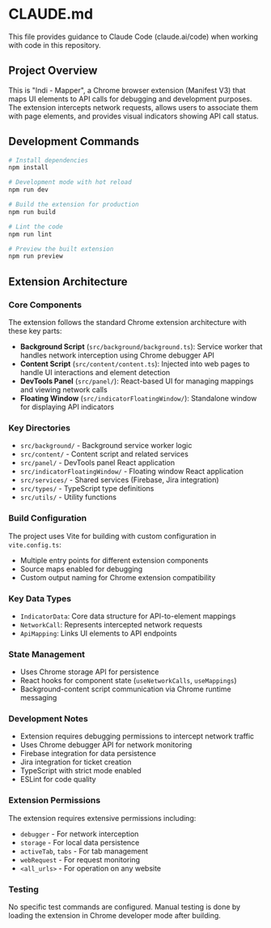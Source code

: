 # CLAUDE.md

This file provides guidance to Claude Code (claude.ai/code) when working with code in this repository.

## Project Overview

This is "Indi - Mapper", a Chrome browser extension (Manifest V3) that maps UI elements to API calls for debugging and development purposes. The extension intercepts network requests, allows users to associate them with page elements, and provides visual indicators showing API call status.

## Development Commands

```bash
# Install dependencies
npm install

# Development mode with hot reload
npm run dev

# Build the extension for production
npm run build

# Lint the code
npm run lint

# Preview the built extension
npm run preview
```

## Extension Architecture

### Core Components

The extension follows the standard Chrome extension architecture with these key parts:

- **Background Script** (`src/background/background.ts`): Service worker that handles network interception using Chrome debugger API
- **Content Script** (`src/content/content.ts`): Injected into web pages to handle UI interactions and element detection
- **DevTools Panel** (`src/panel/`): React-based UI for managing mappings and viewing network calls
- **Floating Window** (`src/indicatorFloatingWindow/`): Standalone window for displaying API indicators

### Key Directories

- `src/background/` - Background service worker logic
- `src/content/` - Content script and related services
- `src/panel/` - DevTools panel React application
- `src/indicatorFloatingWindow/` - Floating window React application
- `src/services/` - Shared services (Firebase, Jira integration)
- `src/types/` - TypeScript type definitions
- `src/utils/` - Utility functions

### Build Configuration

The project uses Vite for building with custom configuration in `vite.config.ts`:
- Multiple entry points for different extension components
- Source maps enabled for debugging
- Custom output naming for Chrome extension compatibility

### Key Data Types

- `IndicatorData`: Core data structure for API-to-element mappings
- `NetworkCall`: Represents intercepted network requests
- `ApiMapping`: Links UI elements to API endpoints

### State Management

- Uses Chrome storage API for persistence
- React hooks for component state (`useNetworkCalls`, `useMappings`)
- Background-content script communication via Chrome runtime messaging

### Development Notes

- Extension requires debugging permissions to intercept network traffic
- Uses Chrome debugger API for network monitoring
- Firebase integration for data persistence
- Jira integration for ticket creation
- TypeScript with strict mode enabled
- ESLint for code quality

### Extension Permissions

The extension requires extensive permissions including:
- `debugger` - For network interception
- `storage` - For local data persistence
- `activeTab`, `tabs` - For tab management
- `webRequest` - For request monitoring
- `<all_urls>` - For operation on any website

### Testing

No specific test commands are configured. Manual testing is done by loading the extension in Chrome developer mode after building.
